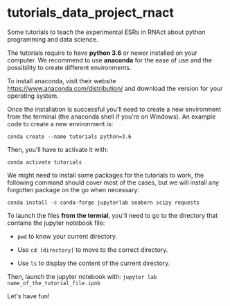 # tutorials_data_project_rnact
Some tutorials to teach the experimental ESRs in RNAct about python programming and data science.

The tutorials require to have **python 3.6** or newer installed on your computer. We recommend to use **anaconda** for the ease of use and the possibility to create different environments. 

To install anaconda, visit their website https://www.anaconda.com/distribution/ and download the version for your operating system. 

Once the installation is successful you'll need to create a new environment from the terminal (the anaconda shell if you're on Windows). An example code to create a new environment is: 

`conda create --name tutorials python=3.6`

Then, you'll have to activate it with:

`conda activate tutorials`

We might need to install some packages for the tutorials to work, the following command should cover most of the cases, but we will install any forgotten package on the go when necessary:

`conda install -c conda-forge jupyterlab seaborn scipy requests`

To launch the files **from the termial**, you'll need to go to the directory that contains the jupyter notebook file:
 
 * `pwd` to know your current directory.
 
 * Use `cd [directory]` to move to the correct directory.
 
 * Use `ls` to display the content of the current directory. 
 
 Then, launch the jupyter notebook with:
`jupyter lab name_of_the_tutorial_file.ipnb`

Let's have fun!

